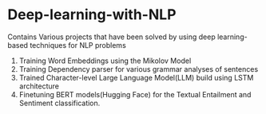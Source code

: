 # Deep-learning-with-NLP
Contains Various projects that have been solved by using deep learning-based techniques for NLP problems

1. Training Word Embeddings using the Mikolov Model
2. Training Dependency parser for various grammar analyses of sentences
3. Trained Character-level Large Language Model(LLM) build using LSTM architecture
4. Finetuning BERT models(Hugging Face) for the Textual Entailment and Sentiment classification.
